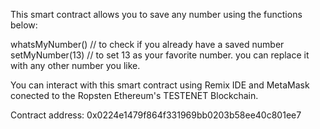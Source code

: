 This smart contract allows you to save any number using the functions below:

whatsMyNumber() // to check if you already have a saved number
setMyNumber(13) // to set 13 as your favorite number. you can replace it with any other number you like.

You can interact with this smart contract using Remix IDE and MetaMask conected to the Ropsten Ethereum's TESTENET Blockchain.

Contract address: 0x0224e1479f864f331969bb0203b58ee40c801ee7
